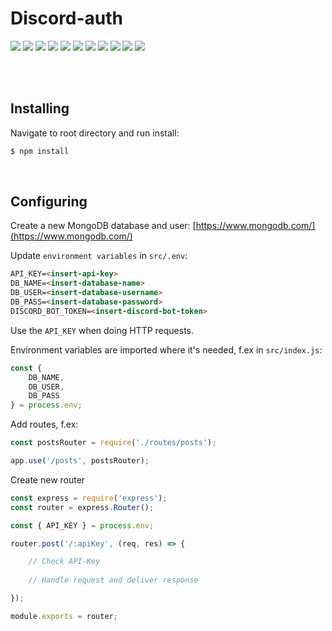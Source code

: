 Discord-auth
============

<img src="https://img.shields.io/badge/build-failing-red" /> <img src="https://img.shields.io/badge/coverage-0%25-red" /> <img src="https://img.shields.io/badge/node-14.16.0-blue" /> <img src="https://img.shields.io/badge/npm-6.14.11-blue" /> <img src="https://img.shields.io/badge/express-4.17.1-blue" /> <img src="https://img.shields.io/badge/mongoose-5.13.5-blue" /> <img src="https://img.shields.io/badge/bcrypt-5.0.1-blue" /> <img src="https://img.shields.io/badge/cors-2.8.5-blue" /> <img src="https://img.shields.io/badge/dotenv-10.0.0-blue" /> <img src="https://img.shields.io/badge/discord.js-12.5.3-blue" /> <img src="https://img.shields.io/badge/discord--buttons-4.0.0-blue" />

<br /><br />

Installing
----------

Navigate to root directory and run install:

```php
$ npm install
```

<br />

Configuring
-----------

Create a new MongoDB database and user: [https://www.mongodb.com/](https://www.mongodb.com/)

Update `environment variables` in `src/.env`:

```markdown
API_KEY=<insert-api-key>
DB_NAME=<insert-database-name>
DB_USER=<insert-database-username>
DB_PASS=<insert-database-password>
DISCORD_BOT_TOKEN=<insert-discord-bot-token>
```

Use the `API_KEY` when doing HTTP requests.

Environment variables are imported where it's needed, f.ex in `src/index.js`:

```js
const {
    DB_NAME,
    DB_USER,
    DB_PASS
} = process.env;
```

Add routes, f.ex:

```js
const postsRouter = require('./routes/posts');

app.use('/posts', postsRouter);
```

Create new router

```js
const express = require('express');
const router = express.Router();

const { API_KEY } = process.env;

router.post('/:apiKey', (req, res) => {

    // Check API-Key
    
    // Handle request and deliver response

});

module.exports = router;
```
